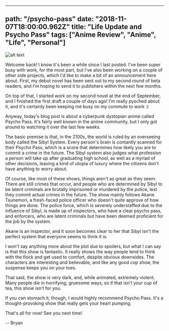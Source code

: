 ---
path: "/psycho-pass"
date: "2018-11-07T18:00:00.962Z"
title: "Life Update and Psycho Pass"
tags: ["Anime Review", "Anime", "Life", "Personal"]
------

![alt text](https://s3.amazonaws.com/a-nerds-word/psycho_pass.jpg "Psycho Pass")

Welcome back! I know it's been a while since I last posted. I've been super busy with work, for the most part, but I've also been working on a couple of other side projects, which I'd like to make a bit of an announcement here about. First, my debut novel has been sent out to my second round of beta readers, and I'm hoping to send it to publishers within the next few months.

On top of that, I started work on my second novel at the end of September, and I finished the first draft a couple of days ago! I'm really pysched about it, and it's certainly been keeping me busy on my commute to work :)

Anyway, today's blog post is about a cyberpunk dystopian anime called Psycho Pass. It's fairly well known in the anime community, but I only got around to watching it over the last few weeks.

The basic premise is that, in the 2100s, the world is ruled by an overseeing body called the Sibyl System. Every person's brain is contantly scanned for their Psycho Pass, which is a score that determines how likely you are to commit a crime in the future. The Sibyl system also judges what profession a person will take up after graduating high school, as well as a myriad of other decisions, leaving a kind of utopia of luxury where the citizens don't have anything to worry about.

Of course, like most of these shows, things aren't as great as they seem. There are still crimes that occur, and people who are determined by Sibyl to be latent criminals are brutally imprisoned or murdered by the police, lest they commit actual crimes in the future. The show mainly follows Akane Tsunemori, a fresh-faced police officer who doesn't quite approve of how things are done. The police force, which is severely understaffed due to the influence of Sibyl, is made up of inspectors, who have a clear psycho pass, and enforcers, who are latent criminals but have been deemed proficient for the job by the system.

Akane is an inspector, and it soon becomes clear to her that Sibyl isn't the perfect system that everyone seems to think it is.

I won't say anything more about the plot due to spoilers, but what I can say is that this show is fantastic. It really shows the way people tend to think with the flock and get used to comfort, despite obvious downsides. The characters are interesting and believable, and like any good cop show, the suspense keeps you on your toes.

That said, the show is very dark, and, while animated, extremely violent. Many people die in horrifying, gruesome ways, so if that isn't your cup of tea, this show isn't for you.

If you can stomach it, though, I would highly recommend Psycho Pass. It's a thought-provoking show that really gets your heart pumping.

That's all for now! See you next time!

-- Bryan
